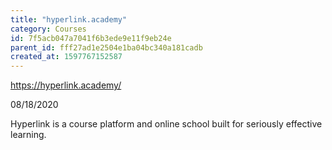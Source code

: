 ```yaml
---
title: "hyperlink.academy"
category: Courses
id: 7f5acb047a7041f6b3ede9e11f9eb24e
parent_id: fff27ad1e2504e1ba04bc340a181cadb
created_at: 1597767152587
---
```


https://hyperlink.academy/

08/18/2020

Hyperlink is a course platform and online school built for seriously effective learning.


    